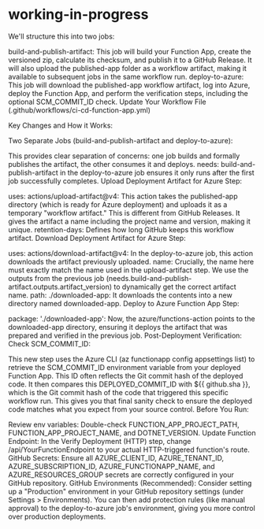# working-in-progress


We'll structure this into two jobs:

build-and-publish-artifact: This job will build your Function App, create the versioned zip, calculate its checksum, and publish it to a GitHub Release. It will also upload the published-app folder as a workflow artifact, making it available to subsequent jobs in the same workflow run.
deploy-to-azure: This job will download the published-app workflow artifact, log into Azure, deploy the Function App, and perform the verification steps, including the optional SCM_COMMIT_ID check.
Update Your Workflow File (.github/workflows/ci-cd-function-app.yml)



Key Changes and How it Works:

Two Separate Jobs (build-and-publish-artifact and deploy-to-azure):

This provides clear separation of concerns: one job builds and formally publishes the artifact, the other consumes it and deploys.
needs: build-and-publish-artifact in the deploy-to-azure job ensures it only runs after the first job successfully completes.
Upload Deployment Artifact for Azure Step:

uses: actions/upload-artifact@v4: This action takes the published-app directory (which is ready for Azure deployment) and uploads it as a temporary "workflow artifact." This is different from GitHub Releases.
It gives the artifact a name including the project name and version, making it unique.
retention-days: Defines how long GitHub keeps this workflow artifact.
Download Deployment Artifact for Azure Step:

uses: actions/download-artifact@v4: In the deploy-to-azure job, this action downloads the artifact previously uploaded.
name: Crucially, the name here must exactly match the name used in the upload-artifact step. We use the outputs from the previous job (needs.build-and-publish-artifact.outputs.artifact_version) to dynamically get the correct artifact name.
path: ./downloaded-app: It downloads the contents into a new directory named downloaded-app.
Deploy to Azure Function App Step:

package: './downloaded-app': Now, the azure/functions-action points to the downloaded-app directory, ensuring it deploys the artifact that was prepared and verified in the previous job.
Post-Deployment Verification: Check SCM_COMMIT_ID:

This new step uses the Azure CLI (az functionapp config appsettings list) to retrieve the SCM_COMMIT_ID environment variable from your deployed Function App. This ID often reflects the Git commit hash of the deployed code.
It then compares this DEPLOYED_COMMIT_ID with ${{ github.sha }}, which is the Git commit hash of the code that triggered this specific workflow run.
This gives you that final sanity check to ensure the deployed code matches what you expect from your source control.
Before You Run:

Review env variables: Double-check FUNCTION_APP_PROJECT_PATH, FUNCTION_APP_PROJECT_NAME, and DOTNET_VERSION.
Update Function Endpoint: In the Verify Deployment (HTTP) step, change /api/YourFunctionEndpoint to your actual HTTP-triggered function's route.
GitHub Secrets: Ensure all AZURE_CLIENT_ID, AZURE_TENANT_ID, AZURE_SUBSCRIPTION_ID, AZURE_FUNCTIONAPP_NAME, and AZURE_RESOURCES_GROUP secrets are correctly configured in your GitHub repository.
GitHub Environments (Recommended): Consider setting up a "Production" environment in your GitHub repository settings (under Settings > Environments). You can then add protection rules (like manual approval) to the deploy-to-azure job's environment, giving you more control over production deployments.

